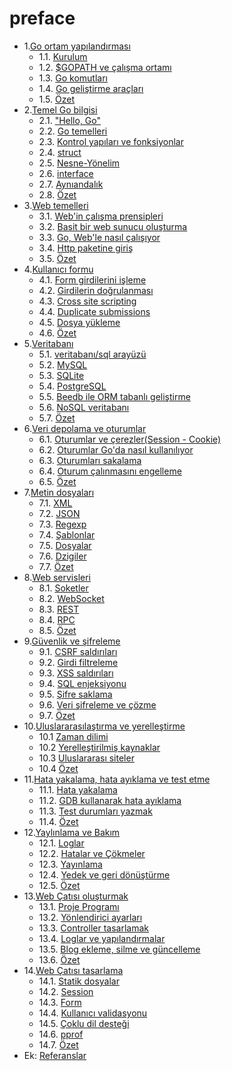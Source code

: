 # preface

* 1.[Go ortam yapılandırması](01.0.md)
  * 1.1. [Kurulum](01.1.md)
  * 1.2. [$GOPATH ve çalışma ortamı](01.2.md)
  * 1.3. [Go komutları](01.3.md)
  * 1.4. [Go geliştirme araçları](01.4.md)
  * 1.5. [Özet](01.5.md)
* 2.[Temel Go bilgisi](02.0.md)
  * 2.1. ["Hello, Go"](02.1.md)
  * 2.2. [Go temelleri](02.2.md)
  * 2.3. [Kontrol yapıları ve fonksiyonlar](02.3.md)
  * 2.4. [struct](02.4.md)
  * 2.5. [Nesne-Yönelim](02.5.md)
  * 2.6. [interface](02.6.md)
  * 2.7. [Aynıandalık](https://github.com/boekan/build-web-application-with-golang/tree/5d43949b09c6a2cf35b87903aba06669a01a6f35/tr/02.7.md)
  * 2.8. [Özet](https://github.com/boekan/build-web-application-with-golang/tree/5d43949b09c6a2cf35b87903aba06669a01a6f35/tr/02.8.md)
* 3.[Web temelleri ](https://github.com/boekan/build-web-application-with-golang/tree/5d43949b09c6a2cf35b87903aba06669a01a6f35/tr/03.0.md)
  * 3.1. [Web'in çalışma prensipleri](https://github.com/boekan/build-web-application-with-golang/tree/5d43949b09c6a2cf35b87903aba06669a01a6f35/tr/03.1.md)
  * 3.2. [Basit bir web sunucu oluşturma](https://github.com/boekan/build-web-application-with-golang/tree/5d43949b09c6a2cf35b87903aba06669a01a6f35/tr/03.2.md)
  * 3.3. [Go, Web'le nasıl çalışıyor](https://github.com/boekan/build-web-application-with-golang/tree/5d43949b09c6a2cf35b87903aba06669a01a6f35/tr/03.3.md)
  * 3.4. [Http paketine giriş](https://github.com/boekan/build-web-application-with-golang/tree/5d43949b09c6a2cf35b87903aba06669a01a6f35/tr/03.4.md)
  * 3.5. [Özet](https://github.com/boekan/build-web-application-with-golang/tree/5d43949b09c6a2cf35b87903aba06669a01a6f35/tr/03.5.md)
* 4.[Kullanıcı formu](https://github.com/boekan/build-web-application-with-golang/tree/5d43949b09c6a2cf35b87903aba06669a01a6f35/tr/04.0.md)
  * 4.1. [Form girdilerini işleme](https://github.com/boekan/build-web-application-with-golang/tree/5d43949b09c6a2cf35b87903aba06669a01a6f35/tr/04.1.md)
  * 4.2. [Girdilerin doğrulanması](https://github.com/boekan/build-web-application-with-golang/tree/5d43949b09c6a2cf35b87903aba06669a01a6f35/tr/04.2.md)
  * 4.3. [Cross site scripting](https://github.com/boekan/build-web-application-with-golang/tree/5d43949b09c6a2cf35b87903aba06669a01a6f35/tr/04.3.md)
  * 4.4. [Duplicate submissions](https://github.com/boekan/build-web-application-with-golang/tree/5d43949b09c6a2cf35b87903aba06669a01a6f35/tr/04.4.md)
  * 4.5. [Dosya yükleme](https://github.com/boekan/build-web-application-with-golang/tree/5d43949b09c6a2cf35b87903aba06669a01a6f35/tr/04.5.md)
  * 4.6. [Özet](https://github.com/boekan/build-web-application-with-golang/tree/5d43949b09c6a2cf35b87903aba06669a01a6f35/tr/04.6.md)
* 5.[Veritabanı](https://github.com/boekan/build-web-application-with-golang/tree/5d43949b09c6a2cf35b87903aba06669a01a6f35/tr/05.0.md)
  * 5.1. [veritabanı/sql arayüzü](https://github.com/boekan/build-web-application-with-golang/tree/5d43949b09c6a2cf35b87903aba06669a01a6f35/tr/05.1.md)
  * 5.2. [MySQL](https://github.com/boekan/build-web-application-with-golang/tree/5d43949b09c6a2cf35b87903aba06669a01a6f35/tr/05.2.md)
  * 5.3. [SQLite](https://github.com/boekan/build-web-application-with-golang/tree/5d43949b09c6a2cf35b87903aba06669a01a6f35/tr/05.3.md)
  * 5.4. [PostgreSQL](https://github.com/boekan/build-web-application-with-golang/tree/5d43949b09c6a2cf35b87903aba06669a01a6f35/tr/05.4.md)
  * 5.5. [Beedb ile ORM tabanlı geliştirme](https://github.com/boekan/build-web-application-with-golang/tree/5d43949b09c6a2cf35b87903aba06669a01a6f35/tr/05.5.md)
  * 5.6. [NoSQL veritabanı](https://github.com/boekan/build-web-application-with-golang/tree/5d43949b09c6a2cf35b87903aba06669a01a6f35/tr/05.6.md)
  * 5.7. [Özet](https://github.com/boekan/build-web-application-with-golang/tree/5d43949b09c6a2cf35b87903aba06669a01a6f35/tr/05.7.md)
* 6.[Veri depolama ve oturumlar](https://github.com/boekan/build-web-application-with-golang/tree/5d43949b09c6a2cf35b87903aba06669a01a6f35/tr/06.0.md)
  * 6.1. [Oturumlar ve çerezler\(Session - Cookie\)](https://github.com/boekan/build-web-application-with-golang/tree/5d43949b09c6a2cf35b87903aba06669a01a6f35/tr/06.1.md)
  * 6.2. [Oturumlar Go'da nasıl kullanılıyor](https://github.com/boekan/build-web-application-with-golang/tree/5d43949b09c6a2cf35b87903aba06669a01a6f35/tr/06.2.md)
  * 6.3. [Oturumları sakalama](https://github.com/boekan/build-web-application-with-golang/tree/5d43949b09c6a2cf35b87903aba06669a01a6f35/tr/06.3.md)
  * 6.4. [Oturum çalınmasını engelleme](https://github.com/boekan/build-web-application-with-golang/tree/5d43949b09c6a2cf35b87903aba06669a01a6f35/tr/06.4.md)
  * 6.5. [Özet](https://github.com/boekan/build-web-application-with-golang/tree/5d43949b09c6a2cf35b87903aba06669a01a6f35/tr/06.5.md)
* 7.[Metin dosyaları](https://github.com/boekan/build-web-application-with-golang/tree/5d43949b09c6a2cf35b87903aba06669a01a6f35/tr/07.0.md)
  * 7.1. [XML](https://github.com/boekan/build-web-application-with-golang/tree/5d43949b09c6a2cf35b87903aba06669a01a6f35/tr/07.1.md)
  * 7.2. [JSON](https://github.com/boekan/build-web-application-with-golang/tree/5d43949b09c6a2cf35b87903aba06669a01a6f35/tr/07.2.md)
  * 7.3. [Regexp](https://github.com/boekan/build-web-application-with-golang/tree/5d43949b09c6a2cf35b87903aba06669a01a6f35/tr/07.3.md)
  * 7.4. [Şablonlar](https://github.com/boekan/build-web-application-with-golang/tree/5d43949b09c6a2cf35b87903aba06669a01a6f35/tr/07.4.md)
  * 7.5. [Dosyalar](https://github.com/boekan/build-web-application-with-golang/tree/5d43949b09c6a2cf35b87903aba06669a01a6f35/tr/07.5.md)
  * 7.6. [Dzigiler](https://github.com/boekan/build-web-application-with-golang/tree/5d43949b09c6a2cf35b87903aba06669a01a6f35/tr/07.6.md)
  * 7.7. [Özet](https://github.com/boekan/build-web-application-with-golang/tree/5d43949b09c6a2cf35b87903aba06669a01a6f35/tr/07.7.md)
* 8.[Web servisleri](https://github.com/boekan/build-web-application-with-golang/tree/5d43949b09c6a2cf35b87903aba06669a01a6f35/tr/08.0.md)
  * 8.1. [Soketler](https://github.com/boekan/build-web-application-with-golang/tree/5d43949b09c6a2cf35b87903aba06669a01a6f35/tr/08.1.md)
  * 8.2. [WebSocket](https://github.com/boekan/build-web-application-with-golang/tree/5d43949b09c6a2cf35b87903aba06669a01a6f35/tr/08.2.md)
  * 8.3. [REST](https://github.com/boekan/build-web-application-with-golang/tree/5d43949b09c6a2cf35b87903aba06669a01a6f35/tr/08.3.md)
  * 8.4. [RPC](https://github.com/boekan/build-web-application-with-golang/tree/5d43949b09c6a2cf35b87903aba06669a01a6f35/tr/08.4.md)
  * 8.5. [Özet](https://github.com/boekan/build-web-application-with-golang/tree/5d43949b09c6a2cf35b87903aba06669a01a6f35/tr/08.5.md)
* 9.[Güvenlik ve şifreleme](https://github.com/boekan/build-web-application-with-golang/tree/5d43949b09c6a2cf35b87903aba06669a01a6f35/tr/09.0.md)
  * 9.1. [CSRF saldırıları](https://github.com/boekan/build-web-application-with-golang/tree/5d43949b09c6a2cf35b87903aba06669a01a6f35/tr/09.1.md)
  * 9.2. [Girdi filtreleme](https://github.com/boekan/build-web-application-with-golang/tree/5d43949b09c6a2cf35b87903aba06669a01a6f35/tr/09.2.md)
  * 9.3. [XSS saldırıları](https://github.com/boekan/build-web-application-with-golang/tree/5d43949b09c6a2cf35b87903aba06669a01a6f35/tr/09.3.md)
  * 9.4. [SQL enjeksiyonu](https://github.com/boekan/build-web-application-with-golang/tree/5d43949b09c6a2cf35b87903aba06669a01a6f35/tr/09.4.md)
  * 9.5. [Şifre saklama](https://github.com/boekan/build-web-application-with-golang/tree/5d43949b09c6a2cf35b87903aba06669a01a6f35/tr/09.5.md)
  * 9.6. [Veri şifreleme ve çözme](https://github.com/boekan/build-web-application-with-golang/tree/5d43949b09c6a2cf35b87903aba06669a01a6f35/tr/09.6.md)
  * 9.7. [Özet](https://github.com/boekan/build-web-application-with-golang/tree/5d43949b09c6a2cf35b87903aba06669a01a6f35/tr/09.7.md)
* 10.[Uluslararasılaştırma ve yerelleştirme](https://github.com/boekan/build-web-application-with-golang/tree/5d43949b09c6a2cf35b87903aba06669a01a6f35/tr/10.0.md)
  * 10.1 [Zaman dilimi](https://github.com/boekan/build-web-application-with-golang/tree/5d43949b09c6a2cf35b87903aba06669a01a6f35/tr/10.1.md)
  * 10.2 [Yerelleştirilmiş kaynaklar](https://github.com/boekan/build-web-application-with-golang/tree/5d43949b09c6a2cf35b87903aba06669a01a6f35/tr/10.2.md)
  * 10.3 [Uluslararası siteler](https://github.com/boekan/build-web-application-with-golang/tree/5d43949b09c6a2cf35b87903aba06669a01a6f35/tr/10.3.md)
  * 10.4 [Özet](https://github.com/boekan/build-web-application-with-golang/tree/5d43949b09c6a2cf35b87903aba06669a01a6f35/tr/10.4.md)
* 11.[Hata yakalama, hata ayıklama ve  test etme](https://github.com/boekan/build-web-application-with-golang/tree/5d43949b09c6a2cf35b87903aba06669a01a6f35/tr/11.0.md)
  * 11.1. [Hata yakalama](https://github.com/boekan/build-web-application-with-golang/tree/5d43949b09c6a2cf35b87903aba06669a01a6f35/tr/11.1.md)
  * 11.2. [GDB kullanarak hata ayıklama](https://github.com/boekan/build-web-application-with-golang/tree/5d43949b09c6a2cf35b87903aba06669a01a6f35/tr/11.2.md)
  * 11.3. [Test durumları yazmak](https://github.com/boekan/build-web-application-with-golang/tree/5d43949b09c6a2cf35b87903aba06669a01a6f35/tr/11.3.md)
  * 11.4. [Özet](https://github.com/boekan/build-web-application-with-golang/tree/5d43949b09c6a2cf35b87903aba06669a01a6f35/tr/11.4.md)
* 12.[Yaylınlama ve Bakım](https://github.com/boekan/build-web-application-with-golang/tree/5d43949b09c6a2cf35b87903aba06669a01a6f35/tr/12.0.md)
  * 12.1. [Loglar](https://github.com/boekan/build-web-application-with-golang/tree/5d43949b09c6a2cf35b87903aba06669a01a6f35/tr/12.1.md)
  * 12.2. [Hatalar ve Çökmeler](https://github.com/boekan/build-web-application-with-golang/tree/5d43949b09c6a2cf35b87903aba06669a01a6f35/tr/12.2.md)
  * 12.3. [Yayınlama](https://github.com/boekan/build-web-application-with-golang/tree/5d43949b09c6a2cf35b87903aba06669a01a6f35/tr/12.3.md)
  * 12.4. [Yedek ve geri dönüştürme](https://github.com/boekan/build-web-application-with-golang/tree/5d43949b09c6a2cf35b87903aba06669a01a6f35/tr/12.4.md)
  * 12.5. [Özet](https://github.com/boekan/build-web-application-with-golang/tree/5d43949b09c6a2cf35b87903aba06669a01a6f35/tr/12.5.md)
* 13.[Web Çatısı oluşturmak](https://github.com/boekan/build-web-application-with-golang/tree/5d43949b09c6a2cf35b87903aba06669a01a6f35/tr/13.0.md)
  * 13.1. [Proje Programı](https://github.com/boekan/build-web-application-with-golang/tree/5d43949b09c6a2cf35b87903aba06669a01a6f35/tr/13.1.md)
  * 13.2. [Yönlendirici ayarları](https://github.com/boekan/build-web-application-with-golang/tree/5d43949b09c6a2cf35b87903aba06669a01a6f35/tr/13.2.md)
  * 13.3. [Controller tasarlamak](https://github.com/boekan/build-web-application-with-golang/tree/5d43949b09c6a2cf35b87903aba06669a01a6f35/tr/13.3.md)
  * 13.4. [Loglar ve yapılandırmalar](https://github.com/boekan/build-web-application-with-golang/tree/5d43949b09c6a2cf35b87903aba06669a01a6f35/tr/13.4.md)
  * 13.5. [Blog ekleme, silme ve güncelleme](https://github.com/boekan/build-web-application-with-golang/tree/5d43949b09c6a2cf35b87903aba06669a01a6f35/tr/13.5.md)
  * 13.6. [Özet](https://github.com/boekan/build-web-application-with-golang/tree/5d43949b09c6a2cf35b87903aba06669a01a6f35/tr/13.6.md)
* 14.[Web Çatısı tasarlama](https://github.com/boekan/build-web-application-with-golang/tree/5d43949b09c6a2cf35b87903aba06669a01a6f35/tr/14.0.md)
  * 14.1. [Statik dosyalar](https://github.com/boekan/build-web-application-with-golang/tree/5d43949b09c6a2cf35b87903aba06669a01a6f35/tr/14.1.md)
  * 14.2. [Session](https://github.com/boekan/build-web-application-with-golang/tree/5d43949b09c6a2cf35b87903aba06669a01a6f35/tr/14.2.md)
  * 14.3. [Form](https://github.com/boekan/build-web-application-with-golang/tree/5d43949b09c6a2cf35b87903aba06669a01a6f35/tr/14.3.md)
  * 14.4. [Kullanıcı validasyonu](https://github.com/boekan/build-web-application-with-golang/tree/5d43949b09c6a2cf35b87903aba06669a01a6f35/tr/14.4.md)
  * 14.5. [Çoklu dil desteği](https://github.com/boekan/build-web-application-with-golang/tree/5d43949b09c6a2cf35b87903aba06669a01a6f35/tr/14.5.md)
  * 14.6. [pprof](https://github.com/boekan/build-web-application-with-golang/tree/5d43949b09c6a2cf35b87903aba06669a01a6f35/tr/14.6.md)
  * 14.7. [Özet](https://github.com/boekan/build-web-application-with-golang/tree/5d43949b09c6a2cf35b87903aba06669a01a6f35/tr/14.7.md)
* Ek: [Referanslar](https://github.com/boekan/build-web-application-with-golang/tree/5d43949b09c6a2cf35b87903aba06669a01a6f35/tr/ref.md)

